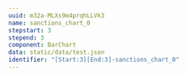 ```yaml
---
uuid: m32a-MLXs9m4prqhLLVk3
name: sanctions_chart_0
stepstart: 3
stepend: 3
component: BarChart
data: static/data/test.json
identifier: "[Start:3][End:3]-sanctions_chart_0"
---
```

